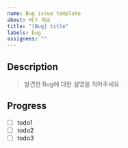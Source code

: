 ```yaml
---
name: Bug issue template
about: 버그 제보
title: "[Bug] title"
labels: bug
assignees: ""
---
```


## Description

> 발견한 Bug에 대한 설명을 적어주세요.

## Progress

-   [ ] todo1
-   [ ] todo2
-   [ ] todo3
